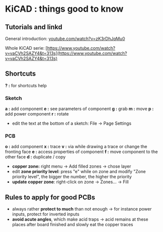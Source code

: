# KiCAD : things good to know

## Tutorials and linkd
General introduction:
[youtube.com/watch?v=zK3rDhJqMu0](youtube.com/watch?v=zK3rDhJqMu0)

Whole KiCAD serie:
[https://www.youtube.com/watch?v=vaCVh2SAZY4&t=313s](https://www.youtube.com/watch?v=vaCVh2SAZY4&t=313s)


## Shortcuts

__? :__ for shortcuts help

### Sketch

__a :__ add component
__e :__ see parameters of component
__g :__ grab 
__m :__ move
__p :__ add power component
__r :__ rotate

- edit the text at the bottom of a sketch: File -> Page Settings

### PCB
__o :__ add component
__x :__ trace
__v :__ via while drawing a trace or change the fronting face
__e :__ access properties of component
__f :__ move component to the other face
__d :__ duplicate / copy

- __copper zone:__ right menu -> Add filled zones -> chose layer
- edit __zone priority level__: press "e" while on zone and modify "Zone priority level", the bigger the number, the higher the priority
- __update copper zone__: right-click on zone -> Zones... -> Fill

## Rules to apply for good PCBs

- always rather __protect to much__ than not enough -> for instance power inputs, protect for inverted inputs
- __avoid acute angles__, which make acid traps -> acid remains at these places after board finished and slowly eat the copper traces 